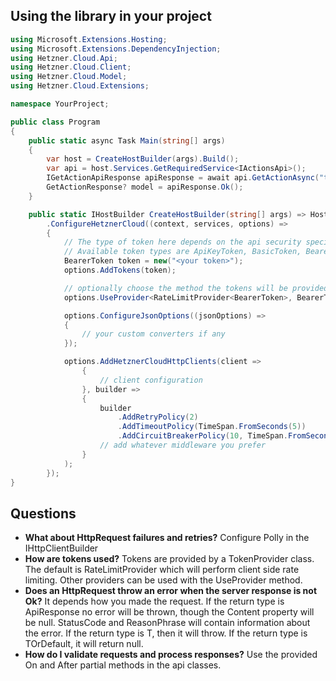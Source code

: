 ## Using the library in your project

```cs
using Microsoft.Extensions.Hosting;
using Microsoft.Extensions.DependencyInjection;
using Hetzner.Cloud.Api;
using Hetzner.Cloud.Client;
using Hetzner.Cloud.Model;
using Hetzner.Cloud.Extensions;

namespace YourProject;

public class Program
{
    public static async Task Main(string[] args)
    {
        var host = CreateHostBuilder(args).Build();
        var api = host.Services.GetRequiredService<IActionsApi>();
        IGetActionApiResponse apiResponse = await api.GetActionAsync("todo");
        GetActionResponse? model = apiResponse.Ok();
    }

    public static IHostBuilder CreateHostBuilder(string[] args) => Host.CreateDefaultBuilder(args)
        .ConfigureHetznerCloud((context, services, options) =>
        {
            // The type of token here depends on the api security specifications
            // Available token types are ApiKeyToken, BasicToken, BearerToken, HttpSigningToken, and OAuthToken.
            BearerToken token = new("<your token>");
            options.AddTokens(token);

            // optionally choose the method the tokens will be provided with, default is RateLimitProvider
            options.UseProvider<RateLimitProvider<BearerToken>, BearerToken>();

            options.ConfigureJsonOptions((jsonOptions) =>
            {
                // your custom converters if any
            });

            options.AddHetznerCloudHttpClients(client =>
                {
                    // client configuration
                }, builder =>
                {
                    builder
                        .AddRetryPolicy(2)
                        .AddTimeoutPolicy(TimeSpan.FromSeconds(5))
                        .AddCircuitBreakerPolicy(10, TimeSpan.FromSeconds(30));
                    // add whatever middleware you prefer
                }
            );
        });
}
```

<a id="questions"></a>

## Questions

- **What about HttpRequest failures and retries?**
  Configure Polly in the IHttpClientBuilder
- **How are tokens used?**
  Tokens are provided by a TokenProvider class. The default is RateLimitProvider which will perform client side rate
  limiting.
  Other providers can be used with the UseProvider method.
- **Does an HttpRequest throw an error when the server response is not Ok?**
  It depends how you made the request. If the return type is ApiResponse<T> no error will be thrown, though the Content
  property will be null.
  StatusCode and ReasonPhrase will contain information about the error.
  If the return type is T, then it will throw. If the return type is TOrDefault, it will return null.
- **How do I validate requests and process responses?**
  Use the provided On and After partial methods in the api classes.